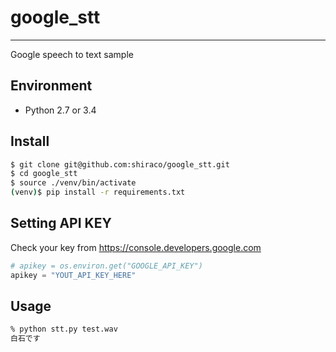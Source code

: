 # google_stt
----

Google speech to text sample

## Environment
* Python 2.7 or 3.4

## Install

```bash
$ git clone git@github.com:shiraco/google_stt.git
$ cd google_stt
$ source ./venv/bin/activate
(venv)$ pip install -r requirements.txt
```

## Setting API KEY

 Check your key from https://console.developers.google.com

```python:stt.py
# apikey = os.environ.get("GOOGLE_API_KEY")
apikey = "YOUT_API_KEY_HERE"
```

## Usage

```bash
% python stt.py test.wav
白石です
```
